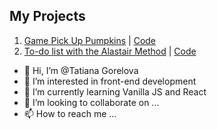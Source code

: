 ## My Projects
1. [Game Pick Up Pumpkins](https://tgorella.github.io/game-pick-up-pumpkins/) | [Code](https://github.com/tgorella/game-pick-up-pumpkins)
2. [To-do list with the Alastair Method](https://tgorella.github.io/task-list/) | [Code](https://github.com/tgorella/task-list)

- 👋 Hi, I’m @Tatiana Gorelova
- 👀 I’m interested in front-end development
- 🌱 I’m currently learning Vanilla JS and React
- 💞️ I’m looking to collaborate on ...
- 📫 How to reach me ...

<!---
tgorella/tgorella is a ✨ special ✨ repository because its `README.md` (this file) appears on your GitHub profile.
You can click the Preview link to take a look at your changes.
--->

<a gref="github.com/tgorella"><img src="https://github-readme-stats.vercel.app/api/top-langs/?username=tgorella&layout=compact&langs_count=7&theme=tokyonight" alt=""></a>

